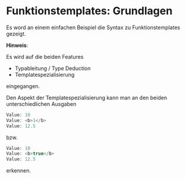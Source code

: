 # Funktionstemplates: Grundlagen

Es word an einem einfachen Beispiel die Syntax zu Funktionstemplates gezeigt.

**Hinweis**:

Es wird auf die beiden Features

  * Typableitung / Type Deduction
  * Templatespezialisierung

  eingegangen.

Den Aspekt der Templatespezialisierung kann man an den beiden unterschiedlichen Ausgaben

```cpp
Value: 10
Value: <b>1</b>
Value: 12.5
```

bzw.

```cpp
Value: 10
Value: <b>true</b>
Value: 12.5
```

erkennen.


